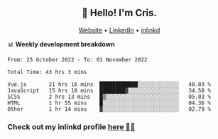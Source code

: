 
<h2 align="center">👋 Hello! I'm Cris.</h2>
<p align="center">
  <a href="https://www.criscunas.dev" target="_blank">Website</a> •
  <a href="https://www.linkedin.com/in/cristophercunas/">LinkedIn</a> •
  <a href="https://www.inlinkd.app">inlinkd</a>
  
</p>


📊 **Weekly development breakdown**
<!--START_SECTION:waka-->

```text
From: 25 October 2022 - To: 01 November 2022

Total Time: 43 hrs 3 mins

Vue.js       21 hrs 16 mins  ████████████░░░░░░░░░░░░░   48.03 %
JavaScript   15 hrs 18 mins  ████████▓░░░░░░░░░░░░░░░░   34.58 %
SCSS         2 hrs 13 mins   █▒░░░░░░░░░░░░░░░░░░░░░░░   05.03 %
HTML         1 hr 55 mins    █░░░░░░░░░░░░░░░░░░░░░░░░   04.36 %
Other        1 hr 14 mins    ▓░░░░░░░░░░░░░░░░░░░░░░░░   02.79 %
```

<!--END_SECTION:waka-->

<div> 
  <h3>Check out my inlinkd profile
  <a href="https://www.inlinkd.app/link/cristophercunas">here 👨‍💻</a>
  </h3>
</div>
